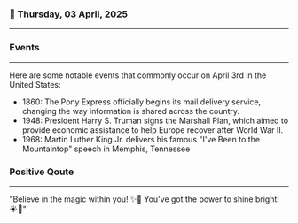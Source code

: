 ### 📅 Thursday, 03 April, 2025
------
### Events
------
Here are some notable events that commonly occur on April 3rd in the United States:

- 1860: The Pony Express officially begins its mail delivery service, changing the way information is shared across the country.
- 1948: President Harry S. Truman signs the Marshall Plan, which aimed to provide economic assistance to help Europe recover after World War II.
- 1968: Martin Luther King Jr. delivers his famous "I've Been to the Mountaintop" speech in Memphis, Tennessee
### Positive Qoute
------
"Believe in the magic within you! ✨💫 You've got the power to shine bright! ☀️🌈"
